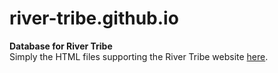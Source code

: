 # river-tribe.github.io
**Database for River Tribe**
<br>
Simply the HTML files supporting the River Tribe website <a href="https://river-tribe.github.io">here</a>.
